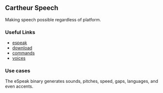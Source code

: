 ## Cartheur Speech

Making speech possible regardless of platform.

### Useful Links

* [espeak](http://espeak.sourceforge.net/)
* [download](http://espeak.sourceforge.net/download.html)
* [commands](http://espeak.sourceforge.net/commands.html)
* [voices](http://espeak.sourceforge.net/voices.html)

### Use cases

The eSpeak binary generates sounds, pitches, speed, gaps, languages, and even accents.
